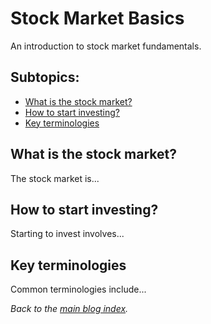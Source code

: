 # Stock Market Basics

An introduction to stock market fundamentals.

## Subtopics:
- [What is the stock market?](#what-is-the-stock-market)
- [How to start investing?](#how-to-start-investing)
- [Key terminologies](#key-terminologies)

## What is the stock market?
The stock market is...

## How to start investing?
Starting to invest involves...

## Key terminologies
Common terminologies include...

_Back to the [main blog index](./index.md)._
